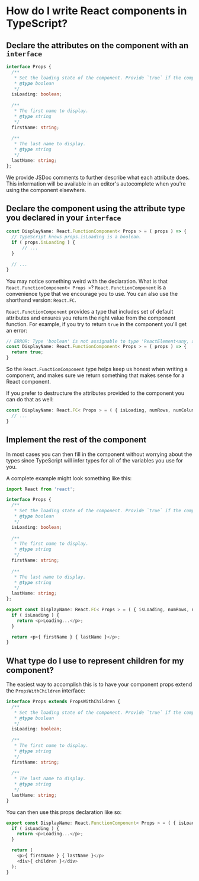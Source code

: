 # How do I write React components in TypeScript?

## Declare the attributes on the component with an `interface`

```ts
interface Props {
  /**
   * Set the loading state of the component. Provide `true` if the component should show a loading state.
   * @type boolean
   */
  isLoading: boolean;
  
  /**
   * The first name to display.
   * @type string
   */
  firstName: string;
  
  /**
   * The last name to display.
   * @type string
   */
  lastName: string;
};
```

We provide JSDoc comments to further describe what each attribute does.
This information will be available in an editor's autocomplete when you're using the component elsewhere.

## Declare the component using the attribute type you declared in your `interface`

```ts
const DisplayName: React.FunctionComponent< Props > = ( props ) => {
  // TypeScript knows props.isLoading is a boolean.
  if ( props.isLoading ) {
      // ...
  }

  // ...
}
```

You may notice something weird with the declaration.
What is that `React.FunctionComponent< Props >`?
`React.FunctionComponent` is a convenience type that we encourage you to use.
You can also use the shorthand version: `React.FC`.

`React.FunctionComponent` provides a type that includes set of default attributes and ensures you return the right value from the component function.
For example, if you try to return `true` in the component you'll get an error:

```ts
// ERROR: Type 'boolean' is not assignable to type 'ReactElement<any, any>'.
const DisplayName: React.FunctionComponent< Props > = ( props ) => {
  return true;
}
```

So the `React.FunctionComponent` type helps keep us honest when writing a component, and makes sure we return something that makes sense for a React component.

If you prefer to destructure the attributes provided to the component you can do that as well:

```ts
const DisplayName: React.FC< Props > = ( { isLoading, numRows, numColumns } ) => {
  // ...
}
```

## Implement the rest of the component

In most cases you can then fill in the component without worrying about the types since TypeScript will infer types for all of the variables you use for you.

A complete example might look something like this:

```ts
import React from 'react';

interface Props {
  /**
   * Set the loading state of the component. Provide `true` if the component should show a loading state.
   * @type boolean
   */
  isLoading: boolean;
  
  /**
   * The first name to display.
   * @type string
   */
  firstName: string;
  
  /**
   * The last name to display.
   * @type string
   */
  lastName: string;
};

export const DisplayName: React.FC< Props > = ( { isLoading, numRows, numColumns } ) => {
  if ( isLoading ) {
    return <p>Loading...</p>;
  }

  return <p>{ firstName } { lastName }</p>;
}
```

## What type do I use to represent children for my component?

The easiest way to accomplish this is to have your component props extend the `PropsWithChildren` interface:

```ts
interface Props extends PropsWithChildren {
  /**
   * Set the loading state of the component. Provide `true` if the component should show a loading state.
   * @type boolean
   */
  isLoading: boolean;
  
  /**
   * The first name to display.
   * @type string
   */
  firstName: string;
  
  /**
   * The last name to display.
   * @type string
   */
  lastName: string;
}
```

You can then use this props declaration like so:

```ts
export const DisplayName: React.FunctionComponent< Props > = ( { isLoading, numRows, numColumns, children } ) => {
  if ( isLoading ) {
    return <p>Loading...</p>;
  }

  return (
    <p>{ firstName } { lastName }</p>
    <div>{ children }</div>
  );
}
```
